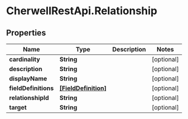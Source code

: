 # CherwellRestApi.Relationship

## Properties
Name | Type | Description | Notes
------------ | ------------- | ------------- | -------------
**cardinality** | **String** |  | [optional] 
**description** | **String** |  | [optional] 
**displayName** | **String** |  | [optional] 
**fieldDefinitions** | [**[FieldDefinition]**](FieldDefinition.md) |  | [optional] 
**relationshipId** | **String** |  | [optional] 
**target** | **String** |  | [optional] 


